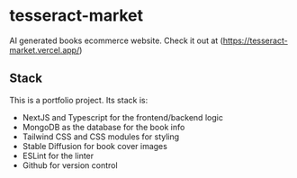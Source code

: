 # tesseract-market

AI generated books ecommerce website. Check it out at (https://tesseract-market.vercel.app/)

## Stack

This is a portfolio project. Its stack is:

- NextJS and Typescript for the frontend/backend logic
- MongoDB as the database for the book info
- Tailwind CSS and CSS modules for styling
- Stable Diffusion for book cover images
- ESLint for the linter
- Github for version control

